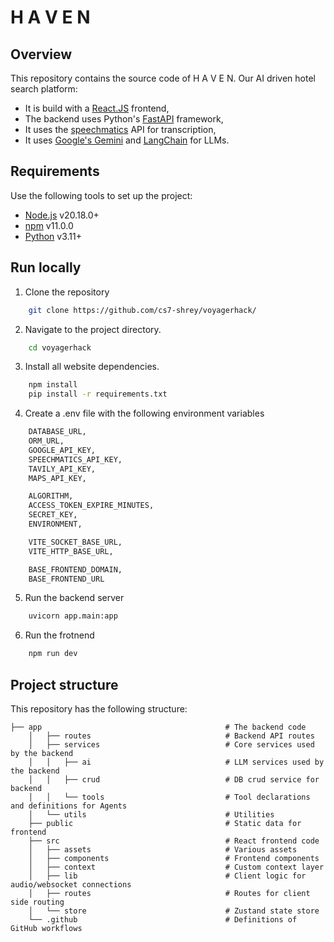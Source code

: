 # H A V E N
## Overview

This repository contains the source code of H A V E N. Our AI driven hotel search platform:
- It is build with a [React.JS](https://react.dev/) frontend,
- The backend uses Python's [FastAPI](https://fastapi.tiangolo.com/) framework,
- It uses the [speechmatics](https://www.speechmatics.com/) API for transcription,
- It uses [Google's Gemini](https://deepmind.google/technologies/gemini/) and [LangChain](https://www.langchain.com/) for LLMs.
 
## Requirements

Use the following tools to set up the project:
- [Node.js](https://nodejs.org/) v20.18.0+
- [npm](https://www.npmjs.com/) v11.0.0
- [Python](https://www.python.org/) v3.11+

## Run locally

1. Clone the repository

```bash
    git clone https://github.com/cs7-shrey/voyagerhack/
``` 

2. Navigate to the project directory.

```bash
    cd voyagerhack
```

3. Install all website dependencies. 

```bash
    npm install
    pip install -r requirements.txt
```

4. Create a .env file with the following environment variables
```bash
    DATABASE_URL,
    ORM_URL,
    GOOGLE_API_KEY,
    SPEECHMATICS_API_KEY,
    TAVILY_API_KEY,
    MAPS_API_KEY,

    ALGORITHM,
    ACCESS_TOKEN_EXPIRE_MINUTES,
    SECRET_KEY,
    ENVIRONMENT,

    VITE_SOCKET_BASE_URL,
    VITE_HTTP_BASE_URL,

    BASE_FRONTEND_DOMAIN,
    BASE_FRONTEND_URL
```

5. Run the backend server
```bash
    uvicorn app.main:app
```

6. Run the frotnend
```bash
    npm run dev
```

## Project structure

This repository has the following structure:

```text
├── app                                         # The backend code
    │   ├── routes                              # Backend API routes
    │   ├── services                            # Core services used by the backend
    │   │   ├── ai                              # LLM services used by the backend
    │   │   ├── crud                            # DB crud service for backend
    │   │   └── tools                           # Tool declarations and definitions for Agents
    │   └── utils                               # Utilities
    ├── public                                  # Static data for frontend
    ├── src                                     # React frontend code
    │   ├── assets                              # Various assets
    │   ├── components                          # Frontend components
    │   ├── context                             # Custom context layer
    │   ├── lib                                 # Client logic for audio/websocket connections
    │   ├── routes                              # Routes for client side routing
    │   └── store                               # Zustand state store
    └── .github                                 # Definitions of GitHub workflows

```